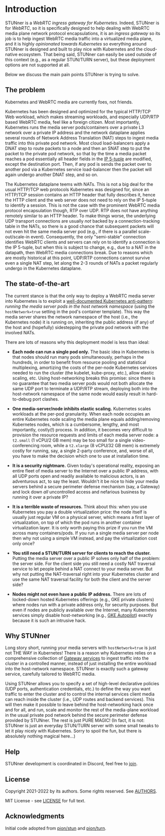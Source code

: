# Introduction

STUNner is a *WebRTC ingress gateway for Kubernetes*. Indeed, STUNner is for *WebRTC*, so it is
specifically designed to help dealing with WebRTC media plane network protocol encapsulations, it
is an *ingress gateway* so its job is to help ingest WebRTC media traffic into a virtualized media
plane, and it is highly *opinionated towards Kubernetes* so everything around STUNner is designed
and built to play nice with Kubernetes and the cloud-native ecosystem. That being said, STUNner can
easily be used outside of this context (e.g., as a regular STUN/TURN server), but these deployment
options are not supported at all.

Below we discuss the main pain points STUNner is trying to solve.

## The problem

Kubernetes and WebRTC media are currently foes, not friends.

Kubernetes has been designed and optimized for the typical HTTP/TCP Web workload, which makes
streaming workloads, and especially UDP/RTP based WebRTC media, feel like a foreign citizen. Most
importantly, Kubernetes runs the media server pods/containers over a private L3 network over a
private IP address and the network dataplane applies several rounds of Network Address Translation
(NAT) steps to ingest media traffic into this private pod network. Most cloud load-balancers apply
a DNAT step to route packets to a node and then an SNAT step to put the packet to the private pod
network, so that by the time a media packet reaches a pod essentially all header fields in the [IP
5-tuple](https://www.techopedia.com/definition/28190/5-tuple) are modified, except the destination
port. Then, if any pod is sends the packet over to another pod via a Kubernetes service
load-balancer then the packet will again undergo another DNAT step, and so on. 

The Kubernetes dataplane teems with NATs. This is not a big deal for the usual HTTP/TCP web
protocols Kubernetes was designed for, since an HTTP/TCP session contains an HTTP header that fully
describes it, hence the HTTP client and the web server does not need to rely on the IP 5-tuple to
identify a session. This is not the case with the prominent WebRTC media protocol encapsulation
though, RTP over UDP. RTP does not have anything remotely similar to an HTTP header. To make things
worse, the underlying UDP transport connections are usually *not* backed by a connection-tracking
table in the NATs, so there is a good chance that subsequent packets will not even hit the same
media server pod (e.g., if there is a parallel scale-out/scale-in event).  Consequently, the only
"semi-stable" connection identifies WebRTC clients and servers can rely on to identify a connection
is the IP 5-tuple, but when this is subject to change, e.g., due to a NAT in the datapath, then
WebRTC media connections break. Due to reasons which are mostly historical at this point, UDP/RTP
connections cannot survive even a single NAT step, let along the 2-3 rounds of NATs a packet
regularly undergo in the Kubernetes dataplane.

## The state-of-the-art

The current stance is that the only way to deploy a WebRTC media server into Kubernetes is to
exploit a [well-documented Kubernetes
anti-pattern](https://kubernetes.io/docs/concepts/configuration/overview): *running the media
server pods in the host network namespace* (using the `hostNetwork=true` setting in the pod's
container template). This way the media server shares the network namespace of the host (i.e., the
Kubernetes node) it is running on, inheriting the public address (if any) of the host and
(hopefully) sidestepping the private pod network with the involved NATs.

There are lots of reasons why this deployment model is less than ideal:
* **Each node can run a single pod only.** The basic idea in Kubernetes is that nodes should run
  many pods simultaneously, perhaps in the hundreds, in order to benefit from resource pooling and
  statistical multiplexing, amortizing the costs of the per-node Kubernetes services needed to run
  the cluster (the kubelet, kube-proxy, etc.), allow elastic scaling, etc. Using host-networking
  breaks this promise: since there is no guarantee that two media server pods would not both
  allocate the same UDP port to terminate a UDP/RTP stream, deploying both into the host-network
  namespace of the same node would easily result in hard-to-debug port clashes.
  
* **One media-server/node inhibits elastic scaling.** Kubernetes scales workloads at the per-pod
  granularity. When each node occupies an entire Kubernetes node scaling the media plane equals
  adding/removing Kubernetes nodes, which is a cumbersome, lengthy, and most importantly, costly(!)
  process. In addition, it becomes very difficult to provision the resource requests and limits of
  each media server node: a `t2.small` (1 vCPU/2 GB mem) may be too small for a single
  video-conferencing room, while a `t2.xlarge` (8 vCPU/32 GB mem) is extremely costly for running,
  say, a single 2-party conference, and, worse of all, you have to make the decision which one to
  use at installation time.

* **It is a security nightmare.** Given today's operational reality, exposing an entire fleet of
  media server to the Internet over a public IP address, with all UDP ports open and readily
  available to malicious actors, is an adventurous act, to say the least. Wouldn't it be nice to
  hide your media servers behind a secure perimeter defense mechanism (say, a Gateway) and lock
  down *all* uncontrolled access and nefarious business by running it over a private IP?

* **It is a terrible waste of resources.** Think about this: when you use Kubernetes you pay a
  double virtualization price: the node itself is usually just regular VM on a physical server,
  which means a first layer of virtualization, on top of which the pod runs in another container
  virtualization layer. It is only worth paying this prize if you run the VM across many
  containers/pods. If you run a single media server per node then why not using a simple VM
  instead, and pay the virtualization cost only once?

* **You still need a STUN/TURN server for clients to reach the cluster.** Putting the media server
  over a public IP solves only half of the problem: the server side. For the client side you still
  need a costly NAT traversal service to let people behind a NAT connect to your media server. But
  why not putting the NAT-traversal right into your Kubernetes cluster and use the same NAT
  traversal facility for both the client and the server side?

* **Nodes might not even have a public IP address.** There are lots of locked-down hosted
  Kubernetes offerings (e.g., GKE private clusters) where nodes run with a private address only,
  for security purposes. But even if nodes are publicly available over the Internet, many
  Kubernetes services simply disable host-networking (e.g., [GKE
  Autopilot](https://cloud.google.com/kubernetes-engine/docs/concepts/autopilot-overview)) exactly
  because it is such an intrusive hack.

## Why STUNner

Long story short, running your media servers with `hostNetwork=true` is just not THE WAY in
Kubernetes! There is a reason why Kubernetes relies on a comprehensive collection of [Gateway
services](https://gateway-api.sigs.k8s.io) to ingest traffic into the cluster in a controlled
manner, instead of just installing the entire workload into the host-network namespace. STUNner is
exactly such a gateway service, carefully tailored to WebRTC media.

Using STUNner allows you to specify a set of high-level declarative policies (UDP ports,
authentication credentials, etc.) to define the way you want traffic to enter the cluster and to
control the internal services client media can reach inside the cluster (i.e., UDP routes and
backend services). This will then make it possible to leave behind the host-networking hack once
and for all, and run, scale and monitor the rest of the media-plane workload in the usual private
pod network behind the secure perimeter defense provided by STUNner. The rest is just PURE MAGIC!
(In fact, it is not: STUNner is just an everyday STUN/TURN server with some small tweaks to let it
play nicely with Kubernetes. Sorry to spoil the fun, but there is absolutely nothing magical
here...)

## Help

STUNner development is coordinated in Discord, feel free to [join](https://discord.gg/DyPgEsbwzc).

## License

Copyright 2021-2022 by its authors. Some rights reserved. See [AUTHORS](../AUTHORS).

MIT License - see [LICENSE](../LICENSE) for full text.

## Acknowledgments

Initial code adopted from [pion/stun](https://github.com/pion/stun) and
[pion/turn](https://github.com/pion/turn).

